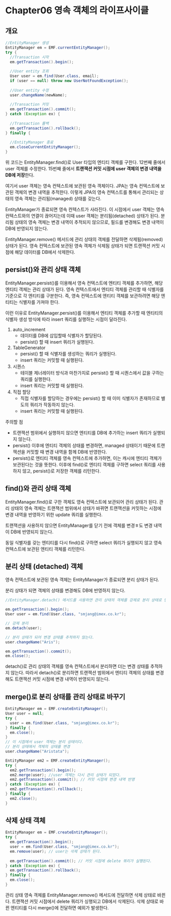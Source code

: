 # Chapter06 영속 객체의 라이프사이클

## 개요

```java
//EntityManager 생성
EntityManager em = EMF.currentEntityManager();
try {
  //Transaction 시작
  em.getTransaction().begin();
  
  //User entity 조회
  User user = em.find(User.class, email);
  if (user == null) throw new UserNotFoundException();
  
  //User entity 수정
  user.changeName(newName);
  
  //Transaction 커밋
  em.getTransaction().commit();
} catch (Exception ex) {
  
  //Transaction 롤백
  em.getTransaction().rollback();
} finally {
  
  //EntityManager 종료
  em.closeCurrentEntityManager();
}
```

위 코드는 EntityManager.find()로 User 타입의 엔티티 객체를 구한다. 12번째 줄에서 user 객체를 수정한다. 15번째 줄에서 **트랜잭션 커밋 시점에 user 객체의 변경 내역을 DB에 저장**한다. 

여기서 user 객체는 영속 컨텍스트에 보관된 영속 객체이다. JPA는 영속 컨텍스트에 보관된 객체의 변경 내역을 추적한다. 이렇게 JPA의 영속 컨텍스트를 통해서 관리되는 상태의 영속 객체는 관리됨(managed) 상태를 갖는다.

EntityManager가 종료되면 영속 컨텍스트가 사라진다. 이 시점에서 user 객체는 영속 컨텍스트와의 연결이 끊어지는데 이때 user 객체는 분리됨(detached) 상태가 된다. 분리됨 상태의 영속 객체는 변경 내역이 추적되지 않으므로, 필드를 변경해도 변경 내역이 DB에 반영되지 않는다.

EntityManager.remove() 메서드에 관리 상태의 객체를 전달하면 삭제됨(removed) 상태가 된다. 영속 컨텍스트에 보관된 영속 객체가 삭제됨 상태가 되면 트랜잭션 커밋 시점에 해당 데이터를 DB에서 삭제한다.



## persist()와 관리 상태 객체

EntityManager.persist()를 이용해서 영속 컨텍스트에 엔티티 객체를 추가하면, 해당 엔티티 객체는 관리 상태가 된다. 영속 컨텍스트에서 엔티티 객체를 관리할 때 식별자를 기준으로 각 엔티티를 구분한다. 즉, 영속 컨텍스트에 엔티티 객체를 보관하려면 해당 엔티티는 식별자를 가져야 한다.

이런 이유로 EntityManager.persist()를 이용해서 엔티티 객체를 추가할 때 엔티티의 식별자 생성 방식에 따라 insert 쿼리를 실행하는 시점이 달라진다.

1. auto_increment
   - 데이터를 DB에 삽입할때 식별자가 할당된다.
   - persist() 할 때 insert 쿼리가 실행된다.
2. TableGenerator
   - persist() 할 때 식별자를 생성하는 쿼리가 실행된다.
   - insert 쿼리는 커밋할 때 실행된다.
3. 시퀀스
   - 테이블 제너레이터 방식과 마찬가지로 persist() 할 때 시퀀스에서 값을 구하는 쿼리를 실행한다.
   - insert 쿼리는 커밋할 때 실행된다.
4. 직접 할당
   - 직접 식별자를 할당하는 경우에는 persist() 할 때 이미 식별자가 존재하므로 별도의 쿼리가 작동하지 않는다.
   - insert 쿼리는 커밋할 때 실행된다.

주의할 점

- 트랜잭션 범위에서 실행하지 않으면 엔티티를 DB에 추가하는 insert 쿼리가 실행되지 않는다.
- persist() 이후에 엔티티 객체의 상태를 변경하면, managed 상태이기 때문에 트랜잭션을 커밋할 때 변경 내역을 함께 DB에 반영한다.
- persist()로 엔티티 객체를 영속 컨텍스트에 추가하면, 이는 캐시에 엔티티 객체가 보관된다는 것을 뜻한다. 이후에 find()로 엔티티 객체를 구하면 select 쿼리를 사용하지 않고, persist()로 저장한 객체를 리턴한다.



## find()와 관리 상태 객체

EntityManager.find()로 구한 객체도 영속 컨텍스트에 보관되어 관리 상태가 된다. 관리 상태의 영속 객체는 트랜잭션 범위에서 상태가 바뀌면 트랜잭션을 커밋하는 시점에 변경 내역을 반영하기 위한 update 쿼리를 실행한다. 

트랜잭션을 사용하지 않으면 EntityManager를 닫기 전에 객체를 변경ㅎ도 변경 내역이 DB에 반영되지 않는다.

동일 식별자를 갖는 엔티티를 다시 find()로 구하면 select 쿼리가 실행되지 않고 영속 컨텍스트에 보관된 엔티티 객체를 리턴한다.



## 분리 상태 (detached) 객체

영속 컨텍스트에 보관된 영속 객체는 EntityManager가 종료되면 분리 상태가 된다. 

분리 상태가 되면 객체의 상태를 변경해도 DB에 반영하지 않는다. 

```java
//EntityManager.detach() 메서드를 사용하면 관리 상태의 객체를 강제로 분리 상태로 만들 수 있다.

em.getTransaction().begin();
User user = em.find(User.class, "smjang@imex.co.kr");

// 강제 분리
em.detach(user);

// 분리 상태가 되어 변경 상태를 추적하지 않는다.
user.changeName("Aris");

em.getTransaction().commit();
em.close();
```

detach()로 관리 상태의 객체를 영속 컨텍스트에서 분리하면 더는 변경 상태를 추적하지 않는다. 따라서 detach()로 분리하면 트랜잭션 범위에서 엔티티 객체의 상태를 변경해도 트랜잭션 커밋 시점에 변경 내역이 반영되지 않는다.

## merge()로 분리 상태를 관리 상태로 바꾸기

```java
EntityManager em = EMF.createEntityManager();
User user = null;
try {
  user = em.find(User.class, "smjang@imex.co.kr");
} finally {
  em.close();
}
// 이 시점에서 user 객체는 분리 상태이다.
// 분리 상태에서 객체의 상태를 변경
user.changeName("Aristata");

EntityManager em2 = EMF.createEntityManager();
try {
  em2.getTransaction().begin();
  em2.merge(user); //user 객체는 다시 관리 상태가 되었다.
  em2.getTransaction().commit(); // 커밋 시점에 변경 내역 반영
} catch (Exception ex) {
  em2.getTransaction().rollback();
} finally {
  em2.close();
}
```



## 삭제 상태 객체

```java
EntityManager em = EMF.createEntityManager();
try {
  em.getTransaction().begin();
  user = em.find(User.class, "smjang@imex.co.kr");
  em.remove(user); // user는 삭제 상태가 된다.
  
  em.getTransaction().commit(); // 커밋 시점에 delete 쿼리가 실행된다. 
} catch (Exception ex) {
  em.getTransaction().rollback();
} finally {
  em.close();
}
```

관리 상태 영속 객체를 EntityManager.remove() 메서드에 전달하면 삭제 상태로 바뀐다. 트랜잭션 커밋 시점에서 delete 쿼리가 싱행되고 DB에서 삭제된다. 삭제 상태로 바뀐 엔티티를 다시 merge()에 전달하면 예외가 발생한다. 
















